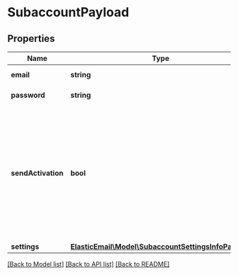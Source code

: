 # SubaccountPayload

## Properties
Name | Type | Description | Notes
------------ | ------------- | ------------- | -------------
**email** | **string** | Proper email address. | 
**password** | **string** | Current password. | 
**sendActivation** | **bool** | True, if you want to send activation email to this Account to confirm the creation of a new SubAccount. Otherwise, false (SubAccount will immediately be Active). | [optional] 
**settings** | [**ElasticEmail\Model\SubaccountSettingsInfoPayload**](SubaccountSettingsInfoPayload.md) |  | [optional] 

[[Back to Model list]](../README.md#documentation-for-models) [[Back to API list]](../README.md#documentation-for-api-endpoints) [[Back to README]](../README.md)



